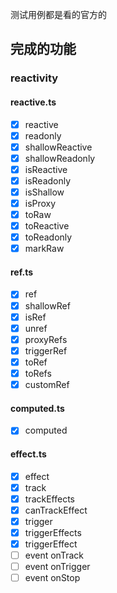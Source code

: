 测试用例都是看的官方的

## 完成的功能

### reactivity

#### reactive.ts

- [x] reactive
- [x] readonly
- [x] shallowReactive
- [x] shallowReadonly
- [x] isReactive
- [x] isReadonly
- [x] isShallow
- [x] isProxy
- [x] toRaw
- [x] toReactive
- [x] toReadonly
- [x] markRaw

#### ref.ts

- [x] ref
- [x] shallowRef
- [x] isRef
- [x] unref
- [x] proxyRefs
- [x] triggerRef
- [x] toRef
- [x] toRefs
- [x] customRef

#### computed.ts

- [x] computed

#### effect.ts

- [x] effect
- [x] track
- [x] trackEffects
- [x] canTrackEffect
- [x] trigger
- [x] triggerEffects
- [x] triggerEffect
- [ ] event onTrack
- [ ] event onTrigger
- [ ] event onStop
